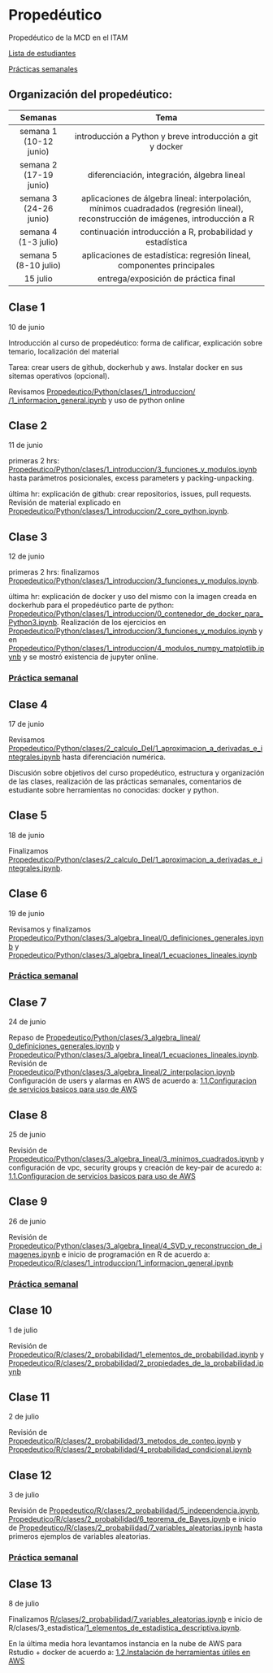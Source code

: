 # Propedéutico 
Propedéutico de la MCD en el ITAM  

[Lista de estudiantes](https://drive.google.com/file/d/13GBL3BsW1QnaZrbsOoVQ2QKY0Rw5IdAh/view?usp=sharing)

[Prácticas semanales](practicas_semanales/)


## Organización del propedéutico:

| Semanas   | Tema                                                              |
| :--------:|:-----------------------------------------------------------------:|
| semana 1 (10-12 junio) | introducción a Python y breve introducción a git y docker                                            | 
| semana 2 (17-19 junio)| diferenciación, integración, álgebra lineal                       |
| semana 3 (24-26 junio)| aplicaciones de álgebra lineal: interpolación, mínimos cuadradados (regresión lineal), reconstrucción de imágenes, introducción a R                  |
|semana 4  (1-3 julio)| continuación introducción a R, probabilidad y estadística            |
|semana 5 (8-10 julio)|aplicaciones de estadística: regresión lineal, componentes principales|
|15 julio| entrega/exposición de práctica final                                 |



## Clase 1
10 de junio

Introducción al curso de propedéutico: forma de calificar, explicación sobre temario, localización del material

Tarea: crear users de github, dockerhub y aws. Instalar docker en sus sitemas operativos (opcional).

Revisamos [Propedeutico/Python/clases/1_introduccion/
/1_informacion_general.ipynb](https://github.com/ITAM-DS/Propedeutico/blob/master/Python/clases/1_introduccion/1_informacion_general.ipynb) y uso de python online


## Clase 2
11 de junio

primeras 2 hrs: [Propedeutico/Python/clases/1_introduccion/3_funciones_y_modulos.ipynb](https://github.com/ITAM-DS/Propedeutico/blob/master/Python/clases/1_introduccion/3_funciones_y_modulos.ipynb) hasta parámetros posicionales, excess parameters y packing-unpacking.

última hr: explicación de github: crear repositorios, issues, pull requests. Revisión de material explicado en [Propedeutico/Python/clases/1_introduccion/2_core_python.ipynb](https://github.com/ITAM-DS/Propedeutico/blob/master/Python/clases/1_introduccion/2_core_python.ipynb). 


## Clase 3
12 de junio

primeras 2 hrs: finalizamos [Propedeutico/Python/clases/1_introduccion/3_funciones_y_modulos.ipynb](https://github.com/ITAM-DS/Propedeutico/blob/master/Python/clases/1_introduccion/3_funciones_y_modulos.ipynb).

última hr: explicación de docker y uso del mismo con la imagen creada en dockerhub para el propedéutico parte de python: [Propedeutico/Python/clases/1_introduccion/0_contenedor_de_docker_para_Python3.ipynb](https://github.com/ITAM-DS/Propedeutico/blob/master/Python/clases/1_introduccion/0_contenedor_de_docker_para_Python3.ipynb). Realización de los ejercicios en [Propedeutico/Python/clases/1_introduccion/3_funciones_y_modulos.ipynb](https://github.com/ITAM-DS/Propedeutico/blob/master/Python/clases/1_introduccion/3_funciones_y_modulos.ipynb) y  en [Propedeutico/Python/clases/1_introduccion/4_modulos_numpy_matplotlib.ipynb](https://github.com/ITAM-DS/Propedeutico/blob/master/Python/clases/1_introduccion/4_modulos_numpy_matplotlib.ipynb) y se mostró existencia de jupyter online.

### [Práctica semanal](https://github.com/ITAM-DS/Propedeutico/tree/prope-2019-1/practicas_semanales/practica_1)


## Clase 4
17 de junio

Revisamos [Propedeutico/Python/clases/2_calculo_DeI/1_aproximacion_a_derivadas_e_integrales.ipynb](https://github.com/ITAM-DS/Propedeutico/blob/master/Python/clases/2_calculo_DeI/1_aproximacion_a_derivadas_e_integrales.ipynb) hasta diferenciación numérica.

Discusión sobre objetivos del curso propedéutico, estructura y organización de las clases, realización de las prácticas semanales, comentarios de estudiante sobre herramientas no conocidas: docker y python.


## Clase 5
18 de junio

Finalizamos [Propedeutico/Python/clases/2_calculo_DeI/1_aproximacion_a_derivadas_e_integrales.ipynb](https://github.com/ITAM-DS/Propedeutico/blob/master/Python/clases/2_calculo_DeI/1_aproximacion_a_derivadas_e_integrales.ipynb).

## Clase 6
19 de junio

Revisamos y finalizamos [
Propedeutico/Python/clases/3_algebra_lineal/0_definiciones_generales.ipynb](https://github.com/ITAM-DS/Propedeutico/blob/master/Python/clases/3_algebra_lineal/0_definiciones_generales.ipynb) y [Propedeutico/Python/clases/3_algebra_lineal/1_ecuaciones_lineales.ipynb](https://github.com/ITAM-DS/Propedeutico/blob/master/Python/clases/3_algebra_lineal/1_ecuaciones_lineales.ipynb)

### [Práctica semanal](https://github.com/ITAM-DS/Propedeutico/tree/prope-2019-1/practicas_semanales/practica_2)


## Clase 7

24 de junio

Repaso de [Propedeutico/Python/clases/3_algebra_lineal/
0_definiciones_generales.ipynb](https://github.com/ITAM-DS/Propedeutico/blob/master/Python/clases/3_algebra_lineal/0_definiciones_generales.ipynb) y [Propedeutico/Python/clases/3_algebra_lineal/1_ecuaciones_lineales.ipynb](https://github.com/ITAM-DS/Propedeutico/blob/master/Python/clases/3_algebra_lineal/1_ecuaciones_lineales.ipynb). Revisión de [Propedeutico/Python/clases/3_algebra_lineal/2_interpolacion.ipynb](https://github.com/ITAM-DS/Propedeutico/blob/master/Python/clases/3_algebra_lineal/2_interpolacion.ipynb)
Configuración de users y alarmas en AWS de acuerdo a: [1.1.Configuracion de servicios basicos para uso de AWS](https://github.com/ITAM-DS/Propedeutico/wiki/1.1.Configuracion-de-servicios-basicos-para-uso-de-AWS)


## Clase 8

25 de junio

Revisión de [Propedeutico/Python/clases/3_algebra_lineal/3_minimos_cuadrados.ipynb](https://github.com/ITAM-DS/Propedeutico/blob/master/Python/clases/3_algebra_lineal/3_minimos_cuadrados.ipynb) y configuración de vpc, security groups y creación de key-pair de acuredo a: [1.1.Configuracion de servicios basicos para uso de AWS](https://github.com/ITAM-DS/Propedeutico/wiki/1.1.Configuracion-de-servicios-basicos-para-uso-de-AWS)

## Clase 9

26 de junio

Revisión de [Propedeutico/Python/clases/3_algebra_lineal/4_SVD_y_reconstruccion_de_imagenes.ipynb](https://github.com/ITAM-DS/Propedeutico/blob/master/Python/clases/3_algebra_lineal/4_SVD_y_reconstruccion_de_imagenes.ipynb) e inicio de programación en R de acuerdo a: [Propedeutico/R/clases/1_introduccion/1_informacion_general.ipynb](https://github.com/ITAM-DS/Propedeutico/blob/master/R/clases/1_introduccion/1_informacion_general.ipynb)

### [Práctica semanal](https://github.com/ITAM-DS/Propedeutico/tree/prope-2019-1/practicas_semanales/practica_3)


## Clase 10

1 de julio

Revisión de [Propedeutico/R/clases/2_probabilidad/1_elementos_de_probabilidad.ipynb](https://github.com/ITAM-DS/Propedeutico/blob/master/R/clases/2_probabilidad/1_elementos_de_probabilidad.ipynb) y [Propedeutico/R/clases/2_probabilidad/2_propiedades_de_la_probabilidad.ipynb](https://github.com/ITAM-DS/Propedeutico/blob/master/R/clases/2_probabilidad/2_propiedades_de_la_probabilidad.ipynb)

## Clase 11 

2 de julio

Revisión de [Propedeutico/R/clases/2_probabilidad/3_metodos_de_conteo.ipynb](https://github.com/ITAM-DS/Propedeutico/blob/master/R/clases/2_probabilidad/3_metodos_de_conteo.ipynb) y [Propedeutico/R/clases/2_probabilidad/4_probabilidad_condicional.ipynb](https://github.com/ITAM-DS/Propedeutico/blob/master/R/clases/2_probabilidad/4_probabilidad_condicional.ipynb)

## Clase 12

3 de julio

Revisión de [Propedeutico/R/clases/2_probabilidad/5_independencia.ipynb](https://github.com/ITAM-DS/Propedeutico/blob/master/R/clases/2_probabilidad/5_independencia.ipynb), [Propedeutico/R/clases/2_probabilidad/6_teorema_de_Bayes.ipynb](https://github.com/ITAM-DS/Propedeutico/blob/master/R/clases/2_probabilidad/6_teorema_de_Bayes.ipynb) e inicio de [Propedeutico/R/clases/2_probabilidad/7_variables_aleatorias.ipynb](https://github.com/ITAM-DS/Propedeutico/blob/master/R/clases/2_probabilidad/7_variables_aleatorias.ipynb) hasta primeros ejemplos de variables aleatorias.


### [Práctica semanal](https://github.com/ITAM-DS/Propedeutico/tree/prope-2019-1/practicas_semanales/practica_4)


## Clase 13

8 de julio

Finalizamos [R/clases/2_probabilidad/7_variables_aleatorias.ipynb](https://github.com/ITAM-DS/Propedeutico/blob/master/R/clases/2_probabilidad/7_variables_aleatorias.ipynb) e inicio de R/clases/3_estadistica/[1_elementos_de_estadistica_descriptiva.ipynb](https://github.com/ITAM-DS/Propedeutico/blob/master/R/clases/3_estadistica/1_elementos_de_estadistica_descriptiva.ipynb).

En la última media hora levantamos instancia en la nube de AWS para Rstudio + docker de acuerdo a: [1.2.Instalación de herramientas útiles en AWS](https://github.com/ITAM-DS/Propedeutico/wiki/1.2.Instalaci%C3%B3n-de-herramientas-%C3%BAtiles-en-AWS)

